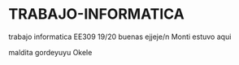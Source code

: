 # TRABAJO-INFORMATICA
trabajo informatica EE309 19/20 
buenas ejjeje/n
Monti estuvo aqui

maldita gordeyuyu
Okele
